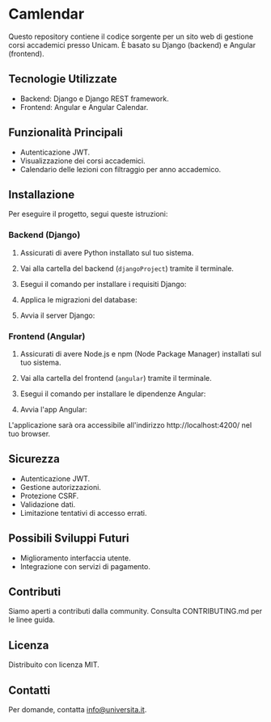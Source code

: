 # Camlendar

Questo repository contiene il codice sorgente per un sito web di gestione corsi accademici presso Unicam. È basato su Django (backend) e Angular (frontend).

## Tecnologie Utilizzate

- Backend: Django e Django REST framework.
- Frontend: Angular e Angular Calendar.

## Funzionalità Principali

- Autenticazione JWT.
- Visualizzazione dei corsi accademici.
- Calendario delle lezioni con filtraggio per anno accademico.

## Installazione

Per eseguire il progetto, segui queste istruzioni:

### Backend (Django)

1. Assicurati di avere Python installato sul tuo sistema.

2. Vai alla cartella del backend (`djangoProject`) tramite il terminale.

3. Esegui il comando per installare i requisiti Django:

4. Applica le migrazioni del database:

5. Avvia il server Django:

### Frontend (Angular)

1. Assicurati di avere Node.js e npm (Node Package Manager) installati sul tuo sistema.

2. Vai alla cartella del frontend (`angular`) tramite il terminale.

3. Esegui il comando per installare le dipendenze Angular:

4. Avvia l'app Angular:

L'applicazione sarà ora accessibile all'indirizzo http://localhost:4200/ nel tuo browser.

## Sicurezza

- Autenticazione JWT.
- Gestione autorizzazioni.
- Protezione CSRF.
- Validazione dati.
- Limitazione tentativi di accesso errati.

## Possibili Sviluppi Futuri

- Miglioramento interfaccia utente.
- Integrazione con servizi di pagamento.

## Contributi

Siamo aperti a contributi dalla community. Consulta CONTRIBUTING.md per le linee guida.

## Licenza

Distribuito con licenza MIT.

## Contatti

Per domande, contatta info@universita.it.
